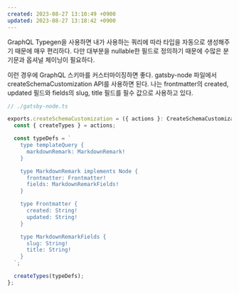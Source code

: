 ```yaml
---
created: 2023-08-27 13:10:49 +0900
updated: 2023-08-27 13:18:42 +0900
---
```


GraphQL Typegen을 사용하면 내가 사용하는 쿼리에 따라 타입을 자동으로 생성해주기 때문에 매우 편리하다. 다만 대부분을 nullable한 필드로 정의하기 때문에 수많은 분기문과 옵셔널 체이닝이 필요하다.

이런 경우에 GraphQL 스키마를 커스터마이징하면 좋다. gatsby-node 파일에서 createSchemaCustomization API를 사용하면 된다. 나는 frontmatter의 created, updated 필드와 fields의 slug, title 필드를 필수 값으로 사용하고 있다.

```ts
// ./gatsby-node.ts

exports.createSchemaCustomization = ({ actions }: CreateSchemaCustomizationArgs) => {
  const { createTypes } = actions;

  const typeDefs = `
    type templateQuery {
      markdownRemark: MarkdownRemark!
    }

    type MarkdownRemark implements Node {
      frontmatter: Frontmatter!
      fields: MarkdownRemarkFields!
    }

    type Frontmatter {
      created: String!
      updated: String!
    }

    type MarkdownRemarkFields {
      slug: String!
      title: String!
    }
  `;

  createTypes(typeDefs);
};

```
